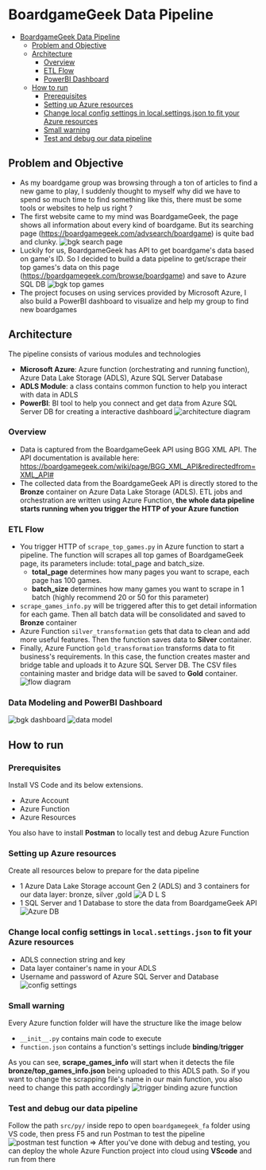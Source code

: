 # BoardgameGeek Data Pipeline
<!-- Start Document Outline -->

* [BoardgameGeek Data Pipeline](#boardgamegeek-data-pipeline)
	* [Problem and Objective](#problem-and-objective)
	* [Architecture](#architecture)
		* [Overview](#overview)
		* [ETL Flow](#etl-flow)
		* [PowerBI Dashboard](#powerbi-dashboard)
	* [How to run](#how-to-run)
		* [Prerequisites](#prerequisites)
		* [Setting up Azure resources](#setting-up-azure-resources)
		* [Change local config settings in local.settings.json to fit your Azure resources](#change-local-config-settings-in-localsettingsjson-to-fit-your-azure-resources)
		* [Small warning](#small-warning)
		* [Test and debug our data pipeline](#test-and-debug-our-data-pipeline)

<!-- End Document Outline -->
## Problem and Objective
- As my boardgame group was browsing through a ton of articles to find a new game to play, I suddenly thought to myself why did we have to spend so much time to find something like this, there must be some tools or websites to help us right ?
- The first website came to my mind was BoardgameGeek, the page shows all information about every kind of boardgame. But its searching page (https://boardgamegeek.com/advsearch/boardgame) is quite bad and clunky.
![bgk search page](png/bgk_search_page.png)
-  Luckily for us, BoardgameGeek has API to get boardgame's data based on game's ID. So I decided to build a data pipeline to get/scrape their top games's data on this page (https://boardgamegeek.com/browse/boardgame) and save to Azure SQL DB
![bgk top games](png/bgk_top_games.png)
- The project focuses on using services provided by Microsoft Azure, I also build a PowerBI dashboard to visualize and help my group to find new boardgames
## Architecture
The pipeline consists of various modules and technologies
- **Microsoft Azure**: Azure function (orchestrating and running function), Azure Data Lake Storage (ADLS), Azure SQL Server Database
- **ADLS Module**: a class contains common function to help you interact with data in ADLS
- **PowerBI**: BI tool to help you connect and get data from Azure SQL Server DB for creating a interactive dashboard
![architecture diagram](png/architecture_diagram.png)
### Overview
- Data is captured from the BoardgameGeek API using BGG XML API. The API documentation is available here: https://boardgamegeek.com/wiki/page/BGG_XML_API&redirectedfrom=XML_API#
- The collected data from the BoardgameGeek API is directly stored to the **Bronze** container on Azure Data Lake Storage (ADLS). ETL jobs and orchestration are written using Azure Function, **the whole data pipeline starts running when you trigger the HTTP of your Azure function**
### ETL Flow
- You trigger HTTP of `scrape_top_games.py` in Azure function to start a pipeline. The function will scrapes all top games of BoardgameGeek page, its parameters include: total_page and batch_size. 
    - **total_page** determines how many pages you want to scrape, each page has 100 games. 
    - **batch_size** determines how many games you want to scrape in 1 batch (highly recommend 20 or 50 for this parameter)
- `scrape_games_info.py` will be triggered after this to get detail information for each game. Then all batch data will be consolidated and saved to **Bronze** container
- Azure Function `silver_transformation` gets that data to clean and add more useful features. Then the function saves data to **Silver** container.
- Finally, Azure Function `gold_transformation` transforms data to fit business's requirements. In this case, the function creates master and bridge table and uploads it to Azure SQL Server DB. The CSV files containing master and bridge data will be saved to **Gold** container.
![flow diagram](png/flow_diagram.png)
### Data Modeling and PowerBI Dashboard
![bgk dashboard](png/bgk_dashboard.png)
![data model](png/data-model.png)
## How to run
### Prerequisites
Install VS Code and its below extensions. 
- Azure Account
- Azure Function
- Azure Resources

You also have to install **Postman** to locally test and debug Azure Function 
### Setting up Azure resources
Create all resources below to prepare for the data pipeline
- 1 Azure Data Lake Storage account Gen 2 (ADLS) and 3 containers for our data layer: bronze, silver ,gold
![A D L S](png/ADLS.png)
- 1 SQL Server and 1 Database to store the data from
BoardgameGeek API
![Azure DB](png/Azure_DB.png)
### Change local config settings in `local.settings.json` to fit your Azure resources
- ADLS connection string and key
- Data layer container's name in your ADLS
- Username and password of Azure SQL Server and Database
![config settings](png/config_settings.png)

### Small warning
Every Azure function folder will have the structure like the image below
- `__init__.py` contains main code to execute
- `function.json` contains a function's settings include **binding**/**trigger**

As you can see, **scrape_games_info** will start when it detects the file **bronze/top_games_info.json** being uploaded to this ADLS path. So if you want to change the scrapping file's name in our main function, you also need to change this path accordingly
![trigger binding azure function](png/trigger_binding_azure_function.png)

### Test and debug our data pipeline
Follow the path `src/py/` inside repo to open `boardgamegeek_fa` folder using VS code, then press F5 and run Postman to test the pipeline
![postman test function](png/postman_test_function.png)
=> After you've done with debug and testing, you can deploy the whole Azure Function project into cloud using **VScode** and run from there


